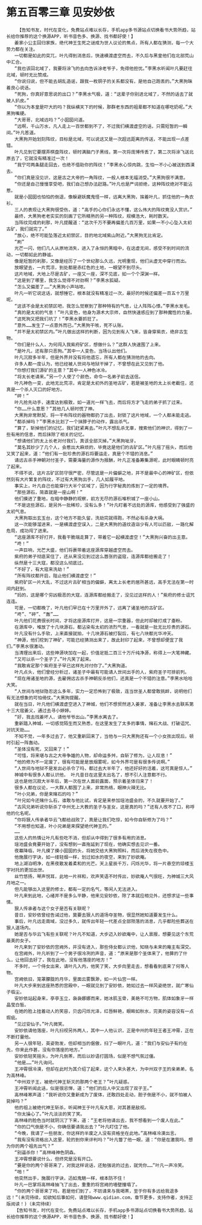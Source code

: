 # 第五百零三章 见安妙依
        【告知书友，时代在变化，免费站点难以长存，手机app多书源站点切换看书大势所趋，站长给你推荐的这个换源APP，听书音色多、换源、找书都好使！】
       姜家小公主回归家族，绝代神王生死之谜成为世人议论的焦点，所有人都在猜测，每一个大势力都在关注。
       一切都是如此的突兀，叶凡得到消息后，快速横渡虚空而去，不久后与黑皇他们在北部荒山中汇合。
       “我也该回北域了，我要将涂飞的去向告诉涂老爷子，免得他担忧。”李黑水听闻叶凡要赶往北域，顿时无比赞成。
       “你说归说，但不能去胡乱造谣，跟我一枚铜子的关系都没有，是他自己跑丢的。”大黑狗昧着良心说话。
       “死狗，你真好意思说的出口？”李黑水气极，道：“这辈子你别进北域了，不然的话去了就被人扒皮。”
       “你以为本皇是吓大的吗？我纵横天下的时候，那群老东西的祖辈都不知道在哪吃奶呢。”大黑狗嘴硬。
       “大哥哥，北域远吗？”小囡囡问道。
       “远啊，千山万水，凡人走上一百世都到不了，不过我们横渡虚空的话，只需短暂的一瞬间。”叶凡答道。
       大黑狗开始划刻阵纹，目标是北域，可以说这又是一次超远距离的传送，不能出现一点差错。
       叶凡见到它要摆弄棋盘阵纹，顿时满脑门子黑线，第一次将庞博传丢了，第二次将涂飞送北原去了，它就没有精准过一次！
       “我宁可两条腿走回去，也绝不借助你的阵纹！”李黑水心惊肉跳，生怕一不小心被送到西漠去。
       “你们真是没见识，这是古之大帝的一角阵纹，一般人根本无福消受。”大黑狗很不满意。
       “你还是自己慢慢享受吧，我们自己想办法赶路。”叶凡也是严词拒绝，这种阵纹绝对不能沾惹。
       就是小囡囡也怕怕的倒退，像躲避妖魔鬼怪一样，远离大黑狗，挨着叶凡，抓住他的一角衣衫。
       三人的表现让大黑狗很受伤，道：“高手的心你们永远不懂，这么伟大的阵纹竟没人赏识。”
       最终，大黑狗老老实实的刻画了它所精熟的另一种阵纹，规模浩大，耗时数天。
       当阵纹完成的刹那，叶凡提醒道：“这次千万不要再偏差几百万里，如果一不小心坠入太初古矿，我们就完了。”
       “放心，绝不可能坠落近太初禁区，目的地北域紫山附近。”大黑狗无比肯定。
       “刷”
       光芒一闪，他们几人从原地消失，进入了永恒的黑暗中，在这虚无间，感受不到时间的流动，一切都如此的静谧。
       像是短暂的刹那，又像是经历了一个世纪那么久远，光明重现，他们从虚无中穿行而出。
       放眼望去，一片荒凉，到处都是赤红色的土地，一眼望不到尽头。
       这片地域，大地上尽是古矿，一座又一座，深不见底，如一个个深渊一样。
       “这是到了哪里，我怎么觉得不对劲啊？”李黑水狐疑。
       “怎么又偏差了……”大黑狗小声咕哝。
       叶凡一听它说这话，就想捶它，根本就没有精准过一次，最好的时候还偏差一百五十万里呢。
       “这该不会是太初禁区吧，我怎么觉察到了那种特有的气息，让人阵阵心悸。”李黑水发毛。
       “真的是太初的气息！”叶凡变色，他身为源术大宗师，自然快速感应到了那种魔性的力量。
       “这死狗又把我们坑了！”李黑水要抓狂了。
       “意外……发生了一点意外而已。”大黑狗干咳，死不认账。
       “并不是太初禁区内。”叶凡做出这样的判断，因为见到有人飞来，皆身穿紫衣，绝非古生物。
       “你们是什么人，为何闯入我紫府矿区，想做什么？”这群人快速围了上来。
       “是叶凡，还有那只恶狗。”其中一人变色，当场认出他们。
       叶凡沉寂多半年，但是外界并没有将他遗忘，所有人都在猜测他的去向。
       许多人都一度认为，他已经被人世间与地狱干掉了，不曾想在此又见到了他。
       “你想打我们源矿的主意？”其中一人神色冰冷。
       “将太长老请来。”另一个人使了个颜色，命令一名弟子前去送信。
       叶凡神色一变，此地无比荒凉，肯定是太初外的圣地古矿，若是被圣地的太上长老截住，还真是一个杀人灭口的好地方。
       “砰！”
       叶凡抢先动手，速度达到极致，如一道光一样飞去，而后将方才飞走的弟子抓了过来。
       “你……什么意思？”其他几人顿时慌了神。
       大黑狗非常默契，将一干布阵纹的器物都扔了出去，封锁了这片地域，一个人都未能走逃。
       “都杀掉吗？”李黑水比划了一个抹脖子的动作，露出杀气。
       “算了，斩掉他们的记忆，我们赶紧离去。”叶凡不想乱杀无辜，搜索他们的神识，得到了一些有用的信息，而后抹除了相关的记忆。
       “想请他们的太上长老对付我们，真该全部灭掉。”大黑狗呲牙。
       “莫名其妙少了几个人，会惹出大麻烦的，毕竟这是他们的古矿区。”叶凡摇了摇头，而后他又笑了起来，道：“他们有一批珍贵的源石将要运走，真是个不错的消息。”
       请远古杀手神朝对付圣子，需要海量的源作为报酬，叶凡正准备筹集源呢，此时眼睛顿时亮了起来。
       不得不说，这片古矿区防守很严密，尽管这是一片偏僻之地，并不是最中心的神矿区，但依然刻有大片繁复的阵纹，不过有大黑狗出手，几人如履平地。
       事实上，叶凡自己也能穿行大半个区域了，因为行字秘真的炼到了一定的境界。
       “那些源石，简直就是一座山啊！”
       他们摸进了重地，在暗中静静的观察，前方无尽的源石堆积城了一座小山。
       “不是这些源石，是另外一批稀珍，没有么多！”叶凡盯着不远处的源库，他感受到了强盛的太初气息。
       大黑狗取出玄玉台，这个地方不能久留，洗劫完就得跑，不然必有杀身大祸。
       这一次能够溜进来，一是横渡虚空误入，二是大黑狗的道纹造诣少有人可以匹敌，一路化解危局，成功闯了进来。
       “这座源库不好打开，我看干脆端走算了，带着它一起横渡虚空！”大黑狗兴奋的出主意。
       “咚！”
       一声巨响，光芒大盛，他们将裹带着这座源库穿越虚空而去。
       紫府的弟子彻底呆住了，还从来没见到过这么嚣张的盗寇，连源库都给搬走了！
       纵然是十三大寇，都没这么彻底过。
       “不好了，有大寇来洗劫！”
       “所有阵纹都开启，阻止他们横渡虚空！”
       紫府矿区一片大乱，不过这片古矿相当的偏僻，离太上长老的居所甚远，高手无法在第一时间内赶到。
       “妈的，这是哪个穷凶极恶的大寇，连源库都给搬走了，没见过这样的人！”紫府的修士诅咒连连。
       可是，一切都晚了，叶凡他们早已在十万里开外了，远离了诸圣地的古矿区。
       “咚”、“砰”、“轰”……
       叶凡他们花费很长时间，才将这座源库打开，这是一宗重器，但此时却被打成了齑粉。
       在源库中，堆放了十几块源石，都沾染有太初的浓烈气息，一看就是一批无比珍贵的源石。
       叶凡没有什么手软，上来直接就拍，十几块源石被打裂后，有七八块都光华冲天。
       “神源，他们挖到了神矿，可能已经猜测出来了，故此封印了起来，不曾想却便宜了我们。”李黑水很激动。
       当清理出来后，这些神源块加在一起，价值足抵二百三十万斤纯净源，称得上一大笔神藏。
       “又可以杀一个圣子了。”叶凡笑了起来。
       “我敢肯定那个紫府圣子早已这样先对付你了。”大黑狗道。
       叶凡点头，他们曾经分析过，诸圣子中最有可能请人世间出手的人，紫府圣子可排前列。
       “现在用诸圣地的源，去雇佣远古杀手神朝反杀他们，还真是一个不错的注意。”李黑水哈哈大笑。
       “人世间与地狱隐忍这么多年，实力一定恐怖到了极致，连当世圣人都曾敢挑衅，说明他们有无法想象的可怕倚仗。”大黑狗提醒。
       就在当日，叶凡他们横渡虚空进入了神城，他们不想贸然进入姜家，准备让李黑水去联系第十三大寇姜义，通过去寻小婷婷。
       “好，我去找姜坏人，请他爷爷出山。”李黑水离去了。
       重新踏入神城，一切感觉陌生而又熟悉，在这里发生了太多的事情，赌石大战、打破诅咒、对抗天劫……
       不知不觉，一年多过去了，他又重新回来了，当他与一只大黑狗还有一个小女孩出现后，顿时引起一阵轰动。
       “圣体没有死，又回来了！”
       “可惜，将来堪与古之大帝争雄的人物，却命运多舛，自斩了修为，让人叹息！”
       “他的修为不一定废了，很有可能是是放烟雾呢，如今外界可是有很多传说啊。”
       “人世间与地狱不是发出必杀令了吗，都过去大半年了，他还好好的活着，这可真是惊人。”
       神城中有很多人都认识他， 叶凡昔日在这里太出名了，想不引人注意都不行。
       这也是他沉寂大半年后，第一次在世人面前露面，预示着圣体归来了！
       很多人都在议论，一大群人都围了上来，非常热络，眼神火辣无比。
       “叶小兄弟，你是来赌石的吗？”
       “叶兄如今还赌什么石，谁敢与他比试，肯定是来参加瑶池盛会的，不久就要开始了。”
       “古风兄弟听说你斩杀了中州无上大教的圣子与圣女，这是真的吗？”还有人改不了口，称呼他的化名呢。
       “你将狠人传承者华云飞都给战败了，真是让我们吃惊，如今你自斩修为了吗？”
       “不用想也知道，叶小兄弟是来探望绝代神王的。”
       ……
       这些人的热情让叶凡有些吃不消，但却从中得到了很多有用的消息。
       瑶池盛会竟要开始了，没有想到一直拖延到了现在，他确实想去见识一番。
       夜幕降临，叶凡摸了摸小囡囡的头，将她交给大黑狗照料，而后消失在夜色中。
       他施展行字诀，如一缕轻烟一样，划过如水的夜空，来到了妙欲庵。
       地上湖泊明净，在黑夜散发着柔和的光芒。天上星辰千万，闪烁光华，将一片悬空的琼楼玉宇衬托的更加出世。
       丝竹悠扬，琴声悦耳，此地一片祥和，欢声笑语不时传出，妙欲庵人气很旺，为神城三大风月地之一。
       但凡能够出入这里的修士，都有一定的名气，等闲人无法进入。
       叶凡来到此地，心绪并不是多么平静，他来见安妙依，除了本就应相见外，还想求证一些事情。
       狠人传承者与这个女子是否有关联呢？
       昔日，安妙依曾经告诫过他，莫要去狠人的道场夺圣物，很显然她知道要发生什么。
       事后，叶凡远走南域，没过多久，就传出年轻一代差点全部殒落的消息，几乎都险些葬送在狠人道场内。
       她是否与华云飞有些关联呢？叶凡不知道，大步迈入妙欲庵中，让人禀报，想要见这个东荒最美的女子。
       叶凡来到了安妙依的宫阙外，并没有进入，那些侍女都认识他，知晓与未来的庵主有深交。
       在宫阙外，叶凡听到了一个男子很冷冽的声音，道：“原来是那个圣体来了，他算的了什么，让他回去好了，我在此地，没有他落座的地方！”
       不多时，一个侍女出来，请叶凡入内，他笑了笑，大步向里走去，想看看到底来了何等人物。
       宫阙依旧，笼罩朦胧的月华，里面云雾飘渺，如一片仙宫一样。
       叶凡大步来到这座熟悉的宫殿中，一眼就见到了安妙依，她如过去一样风姿绝世，就广寒仙子临尘。
       安妙依站起身来，亭亭玉立，袅袅娜娜而来，她冰肌玉骨，美艳不可方物，肌体如象牙一样晶莹白皙。
       在她的脸上挂着动人的笑容，贝齿闪烁光泽，红唇鲜艳，眼眸如秋水，完美的姿容没有一点瑕疵。
       “见过安仙子。”叶凡微笑。
       安妙依请他落座，叶凡扫视另外两人，其中一人他认识，正是中州的年轻王者王冲霄，正在不断打量他。
       另一人很年轻，英姿勃发，但却相当的倨傲，扫了一眼叶凡，道：“我们与安仙子有约在先，你来此作甚，没有你落座的地方。”
       安妙依轻笑摇头，为叶凡倒茶，而后以妙语打圆场，似是不想气氛过僵。
       “他是……”叶凡询问。
       王冲霄很冷漠，但却在此时为其介绍了起来，这个人来头甚大，为中州双子王的亲弟弟，名为高林峰。
       “中州双子王，被绝代神王斩灭的那两个老王？”叶凡疑惑。
       王冲霄听闻此话，似是很忌惮，道：“他们的后人中又出现了双子王。”
       高林峰寒声道：“我听说你又重新成为了废体，还敢四处走动，胆子倒是不小，就不怕被人毙掉吗？”
       他的祖上被绝代神王斩杀，听闻神王于叶凡有大恩，对其甚是敌视。
       “你太操心了。”叶凡淡淡的笑了笑。
       高林峰的脸色当时就阴沉了下来，道：“王老将他请出去，我不想看到一个废人在此。”
       “你的口气倒是不小，你确信要请我出去？”叶凡盯住了他。
       “今晚，我请了一些朋友，你这样的半废之人没有资格坐在此地。”高林峰冷漠出言。
       “我有没有资格出入这里，轮的到你来评判吗？”叶凡瞥了他一眼，道：“你是在激我吗，想为你的两个祖先出气？”
       “别逼杀你！”高林峰神色阴森。
       王冲霄想要说什么，但终究是没有开口。
       “要是你的两个哥哥来了，对我这样说话，还勉强说的过去，就凭你……”叶凡一声冷笑。
       “啪！”
       他突然出手，施展行字诀，迅如鬼魅一样，根本防不住！
       叶凡一巴掌将高林峰抽飞了出去，重重的将宫阙的墙壁撞塌了。
       “你的两个哥哥来了吗，若是他们到了，不妨请来与我喝茶，至于你有多远给我退多远！”(未完待续，如欲知后事如何，请登陆www.qidian.com，章节更多，支持作者，支持正版阅读！)（未完待续）
       【告知书友，时代在变化，免费站点难以长存，手机app多书源站点切换看书大势所趋，站长给你推荐的这个换源APP，听书音色多、换源、找书都好使！】